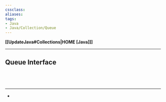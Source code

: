 ```yaml
---
cssclass:
aliases:
tags:
- Java
- Java/Collection/Queue
---
```

**[[UpdateJava#Collections|HOME [Java]]]**

---
## Queue Interface


<br>

# 
---
- 